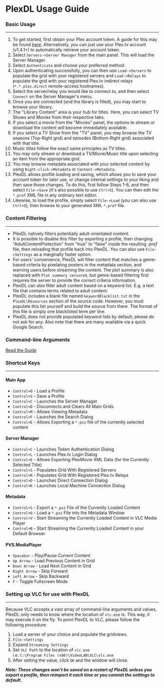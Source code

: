 # PlexDL Usage Guide
### __Basic Usage__

---

1. To get started, first obtain your Plex account token. A guide for this may be found [here](https://support.plex.tv/articles/204059436-finding-an-authentication-token-x-plex-token/). Alternatively, you can just use your Plex.tv account (v1.4.1+) to automatically retrieve your account token.
2. Select `Servers->Server Manager` from the main panel. This will load the Server Manager.
3. Select `Authenticate` and choose your preferred method.
4. Upon authenticating successfully, you can then use `Load->Servers` to populate the grid with your registered servers and `Load->Relays` to populate the grid with your registered Plex.tv indirect relays (`*.*.plex.direct` remote-access hostnames).
5. Select the server/relay you would like to connect to, and then select `Connect` on the Server Manager's menu.
6. Once you are connected (and the library is filled), you may start to browse your library.
7. The "Library Content" area is your hub for titles. Here, you can select TV Shows and Movies from their respective tabs.
8. If you select a movie from the "Movies" panel, the options to stream or download the content will become immediately available.
9. If you select a TV Show from the "TV" panel, you may browse the TV seasons (Top-Right grid) and episodes (Bottom-Right grid) associated with that title.
10. Music titles follow the exact same principles as TV titles.
11. You may only stream or download a TV/Movie/Music title upon selecting an item from the appropriate grid.
12. You may browse metadata associated with your selected content by using `Right-click->Metadata` or `Content->Metadata`.
13. PlexDL allows profile loading and saving, which allows you to save your account token for later use, or change internal settings to your liking and then save those changes. To do this, first follow Steps 1-6, and then select `File->Save` (it's also possible to use `Ctrl+S`). You can then edit the `*.prof` XML file in any ordinary text editor.
14. Likewise, to load the profile, simply select `File->Load` (you can also use `Ctrl+O`), then browse to your generated XML `*.prof` file.

### __Content Filtering__

---

- PlexDL natively filters potentially adult-orientated content.
- It is possible to disable this filter by exporting a profile, then changing "AdultContentProtection" from "true" to "false" inside the resulting _.prof_ file, then reloading that profile back into PlexDL. You can also use `File->Settings` as a marginally faster option.
- For users' convenience, PlexDL will filter content that matches a genre-based criteria by pixelating posters in the metadata section, and warning users before streaming the content. The plot summary is also replaced with `Plot summary censored`, but genre-based filtering first requires the server to provide the correct criteria information.
- PlexDL can also filter adult content based on a keyword list. E.g. a text file that contains terms related to adult content.
- PlexDL includes a blank file named `keywordBlacklist.txt` in the `PlexDL\Resources` section of the source code. However, you must populate this list yourself and build the source from there. The format of this file is simply one blacklisted term per line.
- PlexDL does not provide populated keyword lists by default; please do not ask for any. Also note that there are many available via a quick Google Search.

### __Command-line Arguments__
[Read the Guide](./ARGS.md)

### __Shortcut Keys__

---

#### __Main App__
- `Control+O` - Load a Profile
- `Control+S` - Save a Profile
- `Control+C` - Launches the Server Manager
- `Control+D` - Disconnects and Clears All Main Grids
- `Control+M` - Allows Viewing Metadata
- `Control+F` - Launches the Search Dialog
- `Control+E` - Allows Exporting a `*.pxz` file of the currently selected content
#### __Server Manager__
- `Control+C` - Launches Token Authentication Dialog
- `Control+L` - Launches Plex.tv Login Dialog
- `Control+E` - Allows Exporting PlexMovie XML Data (for the Currently Selected Title)
- `Control+S` - Populates Grid With Registered Servers
- `Control+R` - Populates Grid With Registered Plex.tv Relays
- `Control+D` - Launches Direct Connection Dialog
- `Control+K` - Launches Local Machine Connection Dialog
#### __Metadata__
- `Control+S` - Export a `*.pxz` File of the Currently Loaded Content
- `Control+O` - Load a `*.pxz` File into the Metadata Window
- `Control+V` - Start Streaming the Currently Loaded Content in VLC Media Player
- `Control+B` - Start Streaming the Currently Loaded Content in your Default Browser
#### __PVS.MediaPlayer__
- `Spacebar`    - Play/Pause Current Content
- `Up Arrow`    - Load Previous Content in Grid
- `Down Arrow`  - Load Next Content in Grid
- `Right Arrow` - Skip Forward
- `Left Arrow`  - Skip Backward
- `F` - Toggle Fullscreen Mode

### Setting up VLC for use with PlexDL

---

Because VLC accepts a vast array of command-line arguments and values, PlexDL only needs to know where the location of `vlc.exe` is. This way, it may execute it on the fly. To point PlexDL to VLC, please follow the following procedure:
1. Load a server of your choice and populate the gridviews.
2. `File->Settings`
3. Expand `Streaming Settings`
4. Set `VLC Path` to the location of `vlc.exe`<br />
i.e. `C:\Program Files (x86)\VideoLAN\VLC\vlc.exe`
5. After setting the value, click `OK` and the window will close.

_**Note: These changes won't be saved on a restart of PlexDL unless you export a profile, then reimport it each time or you commit the settings to default.**_
